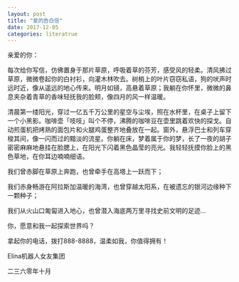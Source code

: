 ```yaml
---
layout: post
title: "爱的告白信"
date: 2017-12-05
categories: literatrue
---
```

亲爱的你：

每次给你写信，仿佛置身于那片草原，呼吸着草的芬芳，感受风的轻柔。清风拂过草原，微微卷起你的白衬衫，向灌木林吹去。树梢上的叶片窃窃私语，狗的吠声时远时近，像从遥远的地心传来。明月如镜，高悬着草原；我躺在你怀里，微微的鼻息夹杂着青草的香味轻抚我的脸颊，像四月的风一样温暖。

清晨第一缕阳光，穿过一亿五千万公里的星空与尘埃，照在水杯里，在桌子上留下一个小黑影。咖啡壶「吱吱」叫个不停，沸腾的咖啡豆在壶里跳着欢快的探戈。自动煎蛋机把烤熟的面包片和火腿鸡蛋整齐地叠放在一起。窗外，悬浮巴士和列车穿梭其间，像一闪而过的黯淡的流星。你躺在床，梦着属于你的梦，长了一夜的胡子密密麻麻地悬挂在脸腮上，在阳光下闪着黑色晶莹的亮光。我轻轻抚摸你脸上的黑色草地，在你耳边喃喃细语。

我们曾赤脚在草原上奔跑，也曾牵手在高塔上一跃而下；  

我们赤身畅游在阿拉斯加温暖的海湾，也曾穿越太阳系，在被遗忘的银河边缘种下一颗种子；  

我们从火山口匍匐进入地心，也曾潜入海底两万里寻找史前文明的足迹...  

你，愿意和我一起探索世界吗？

拿起你的电话，拨打888-8888，温柔如我，你值得拥有！

Elina机器人女友集团

二三六零年十月
